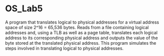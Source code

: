 # OS_Lab5

A program that translates logical to physical addresses for a virtual 
address space of size 2^16 = 65,536 bytes. Reads from a file containing logical 
addresses and, using a TLB as well as a page table, translates each logical address to its 
corresponding physical address and outputs the value of the byte stored at the translated physical 
address. This program simulates the steps involved in translating logical to physical addresses.
